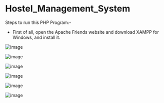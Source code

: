 # Hostel_Management_System

Steps to run this PHP Program:-
* First of all, open the Apache Friends website and download XAMPP for Windows, and install it.



![image](https://user-images.githubusercontent.com/97080055/235763395-5db0dd0c-1e53-4fec-a43b-155c69096ef3.png)

![image](https://user-images.githubusercontent.com/97080055/235763428-c51aa951-6eaa-478d-97bb-9c2b0af7f915.png)

![image](https://user-images.githubusercontent.com/97080055/235763458-a60a4350-b416-4ee3-bece-e8fd95bc98db.png)

![image](https://user-images.githubusercontent.com/97080055/235763499-8aecb370-ab86-4271-b797-d913fcfd5a69.png)

![image](https://user-images.githubusercontent.com/97080055/235763542-967642b5-a197-4001-958f-1b433e8cabd4.png)

![image](https://user-images.githubusercontent.com/97080055/235763584-a54054ec-4cfc-469e-85c1-7e2d020a728b.png)
